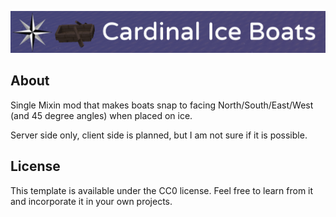 ![# Cardinal Ice Boats](Banner.png)

## About

Single Mixin mod that makes boats snap to facing North/South/East/West (and 45 degree angles) when placed on ice.

Server side only, client side is planned, but I am not sure if it is possible.

## License

This template is available under the CC0 license. Feel free to learn from it and incorporate it in your own projects.